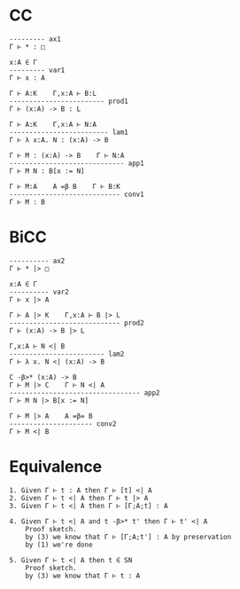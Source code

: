 # CC

    --------- ax1
    Γ ⊢ * : □

    x:A ∈ Γ
    --------- var1
    Γ ⊢ x : A

    Γ ⊢ A:K    Γ,x:A ⊢ B:L
    ------------------------ prod1
    Γ ⊢ (x:A) -> B : L

    Γ ⊢ A:K    Γ,x:A ⊢ N:A
    ------------------------- lam1
    Γ ⊢ λ x:A. N : (x:A) -> B

    Γ ⊢ M : (x:A) -> B    Γ ⊢ N:A
    ----------------------------- app1
    Γ ⊢ M N : B[x := N]

    Γ ⊢ M:A    A =β B    Γ ⊢ B:K
    ---------------------------- conv1
    Γ ⊢ M : B

# BiCC

    ---------- ax2
    Γ ⊢ * |> □

    x:A ∈ Γ
    ---------- var2
    Γ ⊢ x |> A

    Γ ⊢ A |> K    Γ,x:A ⊢ B |> L
    ---------------------------- prod2
    Γ ⊢ (x:A) -> B |> L

    Γ,x:A ⊢ N <| B
    ------------------------ lam2
    Γ ⊢ λ x. N <| (x:A) -> B

    C -β>* (x:A) -> B
    Γ ⊢ M |> C    Γ ⊢ N <| A
    --------------------------------- app2
    Γ ⊢ M N |> B[x := N] 

    Γ ⊢ M |> A    A =β= B
    --------------------- conv2
    Γ ⊢ M <| B

# Equivalence

    1. Given Γ ⊢ t : A then Γ ⊢ [t] <| A
    2. Given Γ ⊢ t <| A then Γ ⊢ t |> A
    3. Given Γ ⊢ t <| A then Γ ⊢ [Γ;A;t] : A
    
    4. Given Γ ⊢ t <| A and t -β>* t' then Γ ⊢ t' <| A
        Proof sketch.
        by (3) we know that Γ ⊢ [Γ;A;t'] : A by preservation
        by (1) we're done

    5. Given Γ ⊢ t <| A then t ∈ SN
        Proof sketch.
        by (3) we know that Γ ⊢ t : A
